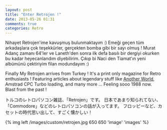 ```yaml
---
layout: post
title: "Enter Retrojen !"
date: 2013-05-26 01:31
comments: true
categories: Retro
---
```


Nihayet Retrojen'ime kavuşmuş bulunmaktayım :) Emeği geçen tüm arkadaşlara çok teşekkürler, gerçekten bomba gibi bir sayı olmuş ! Murat Adanç zamanı 64'ler ve Laneth'den sonra ilk defa basılı bir dergiyi okurken bu kadar heyecanlandım diyebilirim. Çıkıp bi Naci den Tiamat'ın yeni albümünü çektiriyim filan modundayım :)

Finally My Retrojen arrives from Turkey ! It's a print only magazine for Retro enthusiasts ! Featuring articles about legendary stuff like [Another World](http://www.lemonamiga.com/games/details.php?id=72), Amstrad CPC Turbo loading, and many more ... Feeling sooo 1988 now. Blast from the past !

トルコのレトロパソコン雑誌、「Retrojen」です。
日本であまり知られてない、「Commodore」などのレトロパソコンの話が入ってます。
フロッピーなど、カセットの時代思い出して、すごく懐かしい！

{% img left /images/custom/retrojen.jpg 650 650 'image' 'images' %}

